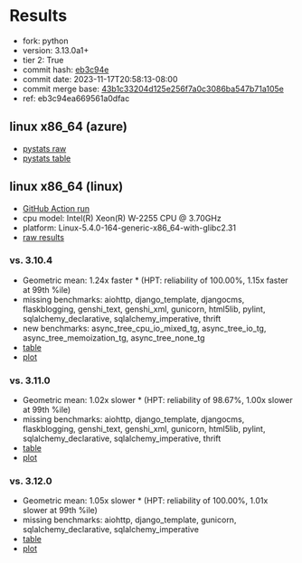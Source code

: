 # Results

- fork: python
- version: 3.13.0a1+
- tier 2: True
- commit hash: [eb3c94e](https://github.com/python/cpython/commit/eb3c94e)
- commit date: 2023-11-17T20:58:13-08:00
- commit merge base: [43b1c33204d125e256f7a0c3086ba547b71a105e](https://github.com/python/cpython/commit/43b1c33204d125e256f7a0c3086ba547b71a105e)
- ref: eb3c94ea669561a0dfac

## linux x86_64 (azure)

- [pystats raw](bm-20231117-azure-x86_64-python-eb3c94ea669561a0dfac-3.13.0a1%2B-eb3c94e-pystats.json)
- [pystats table](bm-20231117-azure-x86_64-python-eb3c94ea669561a0dfac-3.13.0a1%2B-eb3c94e-pystats.md)

## linux x86_64 (linux)

- [GitHub Action run](https://github.com/faster-cpython/benchmarking/actions/runs/6922482470)
- cpu model: Intel(R) Xeon(R) W-2255 CPU @ 3.70GHz
- platform: Linux-5.4.0-164-generic-x86_64-with-glibc2.31
- [raw results](bm-20231117-linux-x86_64-python-eb3c94ea669561a0dfac-3.13.0a1%2B-eb3c94e.json)

### vs. 3.10.4

- Geometric mean: 1.24x faster \* (HPT: reliability of 100.00%, 1.15x faster at 99th %ile)
- missing benchmarks: aiohttp, django_template, djangocms, flaskblogging, genshi_text, genshi_xml, gunicorn, html5lib, pylint, sqlalchemy_declarative, sqlalchemy_imperative, thrift
- new benchmarks: async_tree_cpu_io_mixed_tg, async_tree_io_tg, async_tree_memoization_tg, async_tree_none_tg
- [table](bm-20231117-linux-x86_64-python-eb3c94ea669561a0dfac-3.13.0a1%2B-eb3c94e-vs-3.10.4.md)
- [plot](bm-20231117-linux-x86_64-python-eb3c94ea669561a0dfac-3.13.0a1%2B-eb3c94e-vs-3.10.4.png)

### vs. 3.11.0

- Geometric mean: 1.02x slower \* (HPT: reliability of 98.67%, 1.00x slower at 99th %ile)
- missing benchmarks: aiohttp, django_template, djangocms, flaskblogging, genshi_text, genshi_xml, gunicorn, html5lib, pylint, sqlalchemy_declarative, sqlalchemy_imperative, thrift
- [table](bm-20231117-linux-x86_64-python-eb3c94ea669561a0dfac-3.13.0a1%2B-eb3c94e-vs-3.11.0.md)
- [plot](bm-20231117-linux-x86_64-python-eb3c94ea669561a0dfac-3.13.0a1%2B-eb3c94e-vs-3.11.0.png)

### vs. 3.12.0

- Geometric mean: 1.05x slower \* (HPT: reliability of 100.00%, 1.01x slower at 99th %ile)
- missing benchmarks: aiohttp, django_template, gunicorn, sqlalchemy_declarative, sqlalchemy_imperative
- [table](bm-20231117-linux-x86_64-python-eb3c94ea669561a0dfac-3.13.0a1%2B-eb3c94e-vs-3.12.0.md)
- [plot](bm-20231117-linux-x86_64-python-eb3c94ea669561a0dfac-3.13.0a1%2B-eb3c94e-vs-3.12.0.png)

